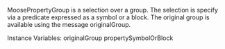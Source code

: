 MoosePropertyGroup is a selection over a group. The selection is specify via a predicate expressed as a symbol or a block. The original group is available using the message originalGroup.

Instance Variables:
	originalGroup	<MooseGroup>
	propertySymbolOrBlock